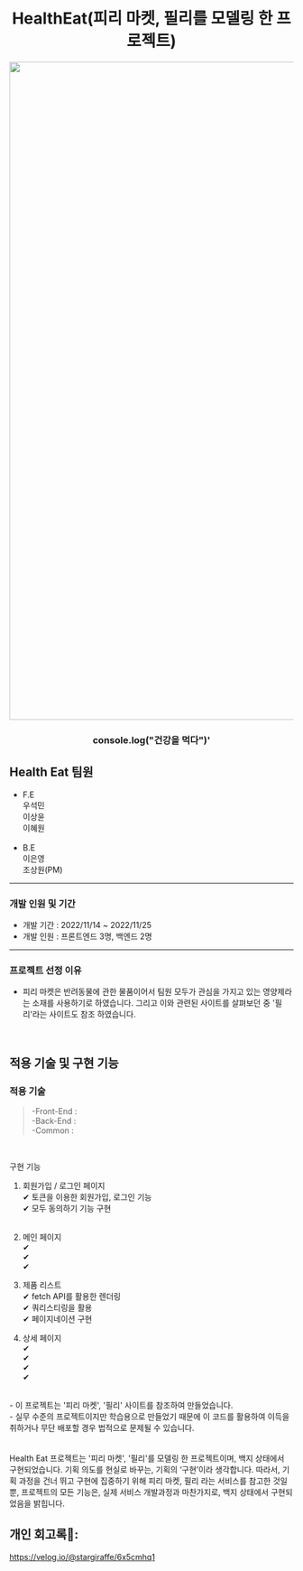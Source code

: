 <div align="center">

# HealthEat(피리 마켓, 필리를 모델링 한 프로젝트)

<img width="1166" alt="스크린샷" src="스크린샷 2022-11-25 오후 1.54.36.png">

### console.log("건강을 먹다")'

</div>

## Health Eat 팀원

- F.E<br>
  우석민<br>
  이상윤<br>
  이혜원<br>
  <br>
- B.E<br>
  이은영<br>
  조상원(PM)<br>

---

### 개발 인원 및 기간

- 개발 기간 : 2022/11/14 ~ 2022/11/25
- 개발 인원 : 프론트엔드 3명, 백엔드 2명

---

### 프로젝트 선정 이유

- 피리 마켓은 반려동물에 관한 물품이어서 팀원 모두가 관심을 가지고 있는 영양제라는 소재를 사용하기로 하였습니다. 그리고 이와 관련된 사이트를 살펴보던 중 '필리'라는 사이트도 참조 하였습니다.

<br>

## 적용 기술 및 구현 기능

### 적용 기술

> -Front-End : <br>
> -Back-End : <br>
> -Common :

<br>

구현 기능
<br>

1. 회원가입 / 로그인 페이지<br>
   ✔ 토큰을 이용한 회원가입, 로그인 기능<br>
   ✔ 모두 동의하기 기능 구현<br>
   <br>

2. 메인 페이지<br>
   ✔<br>
   ✔<br>
   ✔
   <br>

3. 제품 리스트<br>
   ✔ fetch API를 활용한 렌더링<br>
   ✔ 쿼리스티링을 활용<br>
   ✔ 페이지네이션 구현
   <br>

4. 상세 페이지<br>
   ✔<br>
   ✔<br>
   ✔<br>
   ✔
   <br>

  <br>
  - 이 프로젝트는 '피리 마켓', '필리' 사이트를 참조하여 만들었습니다.
  <br>
  - 실무 수준의 프로젝트이지만 학습용으로 만들었기 때문에 이 코드를 활용하여 이득을 취하거나 무단 배포할 경우 법적으로 문제될 수 있습니다.

  <br>
  <br>
  <br>
  Health Eat 프로젝트는 '피리 마켓', '필리'를 모델링 한 프로젝트이며, 백지 상태에서 구현되었습니다. 기획 의도를 현실로 바꾸는, 기획의 ‘구현’이라 생각합니다. 따라서, 기획 과정을 건너 뛰고 구현에 집중하기 위해 피리 마켓, 필리 라는 서비스를 참고한 것일 뿐, 프로젝트의 모든 기능은, 실제 서비스 개발과정과 마찬가지로, 백지 상태에서 구현되었음을 밝힙니다.

## 개인 회고록📎:

https://velog.io/@stargiraffe/6x5cmhq1
